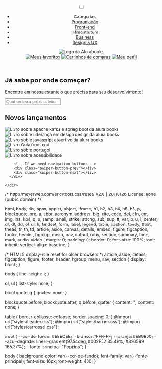 <!DOCTYPE html>
<html>

<head>
  <meta charset="UTF-8">
  <meta name="viewport" content="width=device-width, initial-scale=1.0">
  <title>AluraBooks</title>
  <link rel="stylesheet" href="reset.css">
  <link rel="preconnect" href="https://fonts.googleapis.com">
  <link rel="preconnect" href="https://fonts.gstatic.com" crossorigin>
  <link href="https://fonts.googleapis.com/css2?family=Poppins:wght@300;400;500;700&display=swap" rel="stylesheet">
  <link rel="stylesheet" href="https://cdn.jsdelivr.net/npm/swiper@11/swiper-bundle.min.css" />
  <link rel="stylesheet" href="styles.css">
</head>

<body>
  <header class="cabeçalho">
    <div class="container">
      <input type="checkbox" id="menu" class="container__botao">
      <label for="menu">
        <span class="cabeçalho__menu-hamburguer container__imagem"></span>
      </label>
      <ul class="lista-menu">
        <li class="lista-menu__titulo">Categorias</li>
        <li class="lista-menu__item">
          <a href="#" class="lista-menu__link">Programação</a>
        </li>
        <li class="lista-menu__item">
          <a href="#" class="lista-menu__link">Front-end</a>
        </li>
        <li class="lista-menu__item">
          <a href="#" class="lista-menu__link">Infraestrutura</a>
        </li>
        <li class="lista-menu__item">
          <a href="#" class="lista-menu__link">Business</a>
        </li>
        <li class="lista-menu__item">
          <a href="#" class="lista-menu__link">Design & UX</a>
        </li>
      </ul>
      <img src="img/Logo.svg" alt="Logo da Alurabooks" class="container__imagem">
    </div>
    <div class="container">
      <a href="#"><img src="img/Favoritos.svg" alt="Meus favoritos" class="container__imagem"></a>
      <a href="#"><img src="img/Compras.svg" alt="Carrinhos de compras" class="container__imagem"></a>
      <a href="#"><img src="img/Usuario.svg" alt="Meu perfil" class="container__imagem"></a>
    </div>
  </header>

  <section class="banner">
    <h2 class="banner__titulo">Já sabe por onde começar?</h2>
    <p class="banner__texto">Encontre em nossa estante o que precisa para seu desenvolvimento!</p>
    <input type="search" class="banner__pesquisa" placeholder="Qual será sua próxima leitura?">
  </section>

  <section class="carrossel">
    <h2 class="carrossel__titulo">Novos lançamentos</h2>
    <!-- Slider main container -->
    <div class="swiper">
      <!-- Additional required wrapper -->
      <div class="swiper-wrapper">
        <!-- Slides -->
        <div class="swiper-slide"><img src="img/Apachekafka.svg"
            alt="Livro sobre apache kafka e spring boot da alura books"></div>
        <div class="swiper-slide"><img src="img/Liderança.svg"
            alt="Livro sobre liderança em design design da alura books"></div>
        <div class="swiper-slide"><img src="img/Javascript.svg" alt="Livro sobre javascript assertivo da alura books">
        </div>
        <div class="swiper-slide">
          <img src="img/Guia Front-end.svg" alt="Livro Guia front end" />
        </div>
        <div class="swiper-slide">
          <img src="img/Portugol.svg" alt="Livro sobre portugol" />
        </div>
        <div class="swiper-slide">
          <img src="img/Acessibilidade.svg" alt="Livro sobre acessibilidade" />
        </div>

        <!-- If we need navigation buttons -->
        <div class="swiper-button-prev"></div>
        <div class="swiper-button-next"></div>
      </div>

    </div>

  </section>

  <script src="https://cdn.jsdelivr.net/npm/swiper@11/swiper-bundle.min.js"></script>
  <script>
    const swiper = new Swiper(".swiper", {
      spaceBetween: 10,
      slidesPerView: 3,
      pagination: {
        el: ".swiper-pagination",
        type: "bullets",
      },
    });
  </script>
</body>

</html>
/* http://meyerweb.com/eric/tools/css/reset/ 
   v2.0 | 20110126
   License: none (public domain)
*/

html,
body,
div,
span,
applet,
object,
iframe,
h1,
h2,
h3,
h4,
h5,
h6,
p,
blockquote,
pre,
a,
abbr,
acronym,
address,
big,
cite,
code,
del,
dfn,
em,
img,
ins,
kbd,
q,
s,
samp,
small,
strike,
strong,
sub,
sup,
tt,
var,
b,
u,
i,
center,
dl,
dt,
dd,
ol,
ul,
li,
fieldset,
form,
label,
legend,
table,
caption,
tbody,
tfoot,
thead,
tr,
th,
td,
article,
aside,
canvas,
details,
embed,
figure,
figcaption,
footer,
header,
hgroup,
menu,
nav,
output,
ruby,
section,
summary,
time,
mark,
audio,
video {
    margin: 0;
    padding: 0;
    border: 0;
    font-size: 100%;
    font: inherit;
    vertical-align: baseline;
}

/* HTML5 display-role reset for older browsers */
article,
aside,
details,
figcaption,
figure,
footer,
header,
hgroup,
menu,
nav,
section {
    display: block;
}

body {
    line-height: 1;
}

ol,
ul {
    list-style: none;
}

blockquote,
q {
    quotes: none;
}

blockquote:before,
blockquote:after,
q:before,
q:after {
    content: '';
    content: none;
}

table {
    border-collapse: collapse;
    border-spacing: 0;
}
@import url("styles/header.css");
@import url("styles/banner.css");
@import url("styles/carrossel.css");

:root {
    --cor-de-fundo: #EBECEE;
    --branco: #FFFFFF;
    --laranja: #EB9B00;
    --azul-degrade: linear-gradient(97.54deg, #002F52 35.49%, #326589 165.37%);
    --fonte-principal: "Poppins";
}

body {
    background-color: var(--cor-de-fundo);
    font-family: var(--fonte-principal);
    font-size: 16px;
    font-weight: 400;
}
